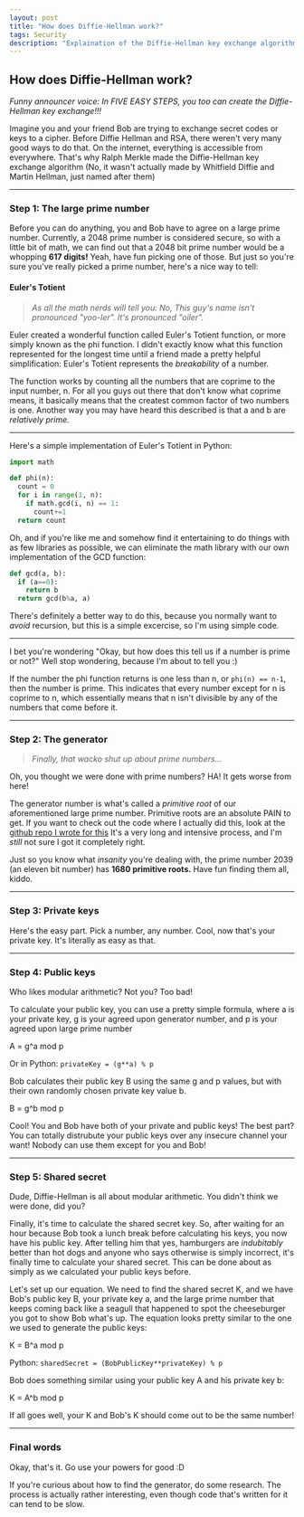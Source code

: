 ```yaml
---
layout: post
title: "How does Diffie-Hellman work?"
tags: Security
description: "Explaination of the Diffie-Hellman key exchange algorithm"
---
```

## How does Diffie-Hellman work?

*Funny announcer voice: In FIVE EASY STEPS, you too can create the Diffie-Hellman key exchange!!!*

Imagine you and your friend Bob are trying to exchange secret codes or keys to a cipher. Before Diffie Hellman and RSA, there weren't very many good ways to do that. On the internet, everything is accessible from everywhere. That's why Ralph Merkle made the Diffie-Hellman key exchange algorithm (No, it wasn't actually made by Whitfield Diffie and Martin Hellman, just named after them)

___

### Step 1: The large prime number
Before you can do anything, you and Bob have to agree on a large prime number. Currently, a 2048 prime number is considered secure, so with a little bit of math, we can find out that a 2048 bit prime number would be a whopping **617 digits!** Yeah, have fun picking one of those. But just so you're sure you've really picked a prime number, here's a nice way to tell:

#### Euler's Totient
> *As all the math nerds will tell you: No, This guy's name isn't pronounced "yoo-ler". It's pronounced "oiler".*

Euler created a wonderful function called Euler's Totient function, or more simply known as the phi function. I didn't exactly know what this function represented for the longest time until a friend made a pretty helpful simplification: Euler's Totient represents the *breakability* of a number. 

The function works by counting all the numbers that are coprime to the input number, n. For all you guys out there that don't know what coprime means, it basically means that the createst common factor of two numbers is one. Another way you may have heard this described is that a and b are *relatively prime.*

___

Here's a simple implementation of Euler's Totient in Python:

``` python
import math

def phi(n):
  count = 0
  for i in range(1, n):
    if math.gcd(i, n) == 1:
      count+=1
  return count
```
Oh, and if you're like me and somehow find it entertaining to do things with as few libraries as possible, we can eliminate the math library with our own implementation of the GCD function:

```python
def gcd(a, b):
  if (a==0):
    return b
  return gcd(b%a, a)
```
There's definitely a better way to do this, because you normally want to *avoid* recursion, but this is a simple excercise, so I'm using simple code.

___

I bet you're wondering "Okay, but how does this tell us if a number is prime or not?" Well stop wondering, because I'm about to tell you :)

If the number the phi function returns is one less than n, or ```phi(n) == n-1```, then the number is prime. This indicates that every number except for n is coprime to n, which essentially means that n 
isn't divisible by any of the numbers that come before it.

___

### Step 2: The generator
> *Finally, that wacko shut up about prime numbers...*

Oh, you thought we were done with prime numbers? HA! It gets worse from here!

The generator number is what's called a *primitive root* of our aforementioned large prime number. Primitive roots are an absolute PAIN to get. If you want to check out the code where I actually did this, look at the [github repo I wrote for this](https://github.com/Blooper7/Diffie-Hellman) It's a very long and intensive process, and I'm *still* not sure I got it completely right.

Just so you know what *insanity* you're dealing with, the prime number 2039 (an eleven bit number) has **1680 primitive roots.** Have fun finding them all, kiddo.

___

### Step 3: Private keys
Here's the easy part. Pick a number, any number. Cool, now that's your private key. It's literally as easy as that.

___

### Step 4: Public keys
Who likes modular arithmetic? Not you? Too bad!

To calculate your public key, you can use a pretty simple formula, where a is your private key, g is your agreed upon generator number, and p is your agreed upon large prime number

A = g^a mod p

Or in Python:  `privateKey = (g**a) % p`

Bob calculates their public key B using the same g and p values, but with their own randomly chosen private key value b.

B = g^b mod p

Cool! You and Bob have both of your private and public keys! The best part? You can totally distrubute your public keys over any insecure channel your want! Nobody can use them except for you and Bob!

___

### Step 5: Shared secret
Dude, Diffie-Hellman is all about modular arithmetic. You didn't think we were done, did you?

Finally, it's time to calculate the shared secret key. So, after waiting for an hour because Bob took a lunch break before calculating his keys, you now have his public key. After telling him that yes, hamburgers are *indubitably* better than hot dogs and anyone who says otherwise is simply incorrect, it's finally time to calculate your shared secret. This can be done about as simply as we calculated your public keys before.

Let's set up our equation. We need to find the shared secret K, and we have Bob's public key B, your private key a, and the large prime number that keeps coming back like a seagull that happened to spot the cheeseburger you got to show Bob what's up. The equation looks pretty similar to the one we used to generate the public keys:

K = B^a mod p

Python: ```sharedSecret = (BobPublicKey**privateKey) % p```

Bob does something similar using your public key A and his private key b:

K = A^b mod p

If all goes well, your K and Bob's K should come out to be the same number!

___

### Final words
Okay, that's it. Go use your powers for good :D

If you're curious about how to find the generator, do some research. The process is actually rather interesting, even though code that's written for it can tend to be slow.
